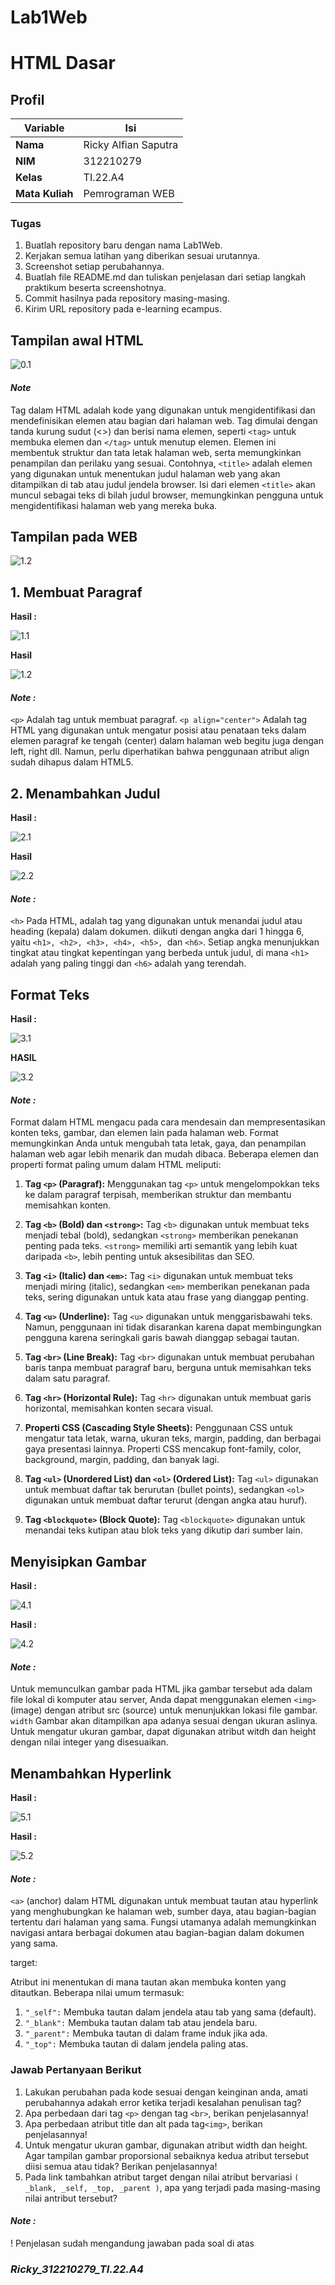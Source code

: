 # Lab1Web
# HTML Dasar
## Profil
| Variable | Isi |
| -------- | --- |
| **Nama** | Ricky Alfian Saputra|
| **NIM** | 312210279 |
| **Kelas** | TI.22.A4 |
| **Mata Kuliah** | Pemrograman WEB |

### Tugas
1. Buatlah repository baru dengan nama Lab1Web.
2. Kerjakan semua latihan yang diberikan sesuai urutannya.
3. Screenshot setiap perubahannya.
4. Buatlah file README.md dan tuliskan penjelasan dari setiap langkah praktikum beserta
screenshotnya.
5. Commit hasilnya pada repository masing-masing.
6. Kirim URL repository pada e-learning ecampus.

## Tampilan awal HTML
![0.1](Screenshot%20(218).png)

#### *Note*
Tag dalam HTML adalah kode yang digunakan untuk mengidentifikasi dan mendefinisikan elemen atau bagian dari halaman web. Tag dimulai dengan tanda kurung sudut (<>) dan berisi nama elemen, seperti `<tag>` untuk membuka elemen dan `</tag>` untuk menutup elemen. Elemen ini membentuk struktur dan tata letak halaman web, serta memungkinkan penampilan dan perilaku yang sesuai. Contohnya, `<title>` adalah elemen yang digunakan untuk menentukan judul halaman web yang akan ditampilkan di tab atau judul jendela browser. Isi dari elemen `<title>` akan muncul sebagai teks di bilah judul browser, memungkinkan pengguna untuk mengidentifikasi halaman web yang mereka buka. 

## Tampilan pada WEB
![1.2](Screenshot%20(219).png)

## 1. Membuat Paragraf

**Hasil :**

![1.1](Screenshot%20(220).png)

**Hasil**

![1.2](Screenshot%20(221).png)

#### *Note :*
`<p>` Adalah tag untuk membuat paragraf.
`<p align="center">` Adalah tag HTML yang digunakan untuk mengatur posisi atau penataan teks dalam elemen paragraf ke tengah (center) dalam halaman web begitu juga dengan left, right dll. Namun, perlu diperhatikan bahwa penggunaan atribut align sudah dihapus dalam HTML5.

## 2. Menambahkan Judul

**Hasil :**

![2.1](Screenshot%20(222).png)

**Hasil**

![2.2](Screenshot%20(223).png)

#### *Note :*
`<h>` Pada HTML, <h> adalah tag yang digunakan untuk menandai judul atau heading (kepala) dalam dokumen. <h> diikuti dengan angka dari 1 hingga 6, yaitu `<h1>, <h2>, <h3>, <h4>, <h5>, `dan `<h6>`. Setiap angka menunjukkan tingkat atau tingkat kepentingan yang berbeda untuk judul, di mana `<h1>` adalah yang paling tinggi dan `<h6>` adalah yang terendah.

## Format Teks

**Hasil :**

![3.1](Screenshot%20(224).png)

**HASIL**

![3.2](Screenshot%20(225).png)

#### *Note :*
Format dalam HTML mengacu pada cara mendesain dan mempresentasikan konten teks, gambar, dan elemen lain pada halaman web. Format memungkinkan Anda untuk mengubah tata letak, gaya, dan penampilan halaman web agar lebih menarik dan mudah dibaca. Beberapa elemen dan properti format paling umum dalam HTML meliputi:

1. **Tag `<p>` (Paragraf):**
   Menggunakan tag `<p>` untuk mengelompokkan teks ke dalam paragraf terpisah, memberikan struktur dan membantu memisahkan konten.

2. **Tag `<b>` (Bold) dan `<strong>`:**
   Tag `<b>` digunakan untuk membuat teks menjadi tebal (bold), sedangkan `<strong>` memberikan penekanan penting pada teks. `<strong>` memiliki arti semantik yang lebih kuat daripada `<b>`, lebih penting untuk aksesibilitas dan SEO.

3. **Tag `<i>` (Italic) dan `<em>`:**
   Tag `<i>` digunakan untuk membuat teks menjadi miring (italic), sedangkan `<em>` memberikan penekanan pada teks, sering digunakan untuk kata atau frase yang dianggap penting.

4. **Tag `<u>` (Underline):**
   Tag `<u>` digunakan untuk menggarisbawahi teks. Namun, penggunaan ini tidak disarankan karena dapat membingungkan pengguna karena seringkali garis bawah dianggap sebagai tautan.

5. **Tag `<br>` (Line Break):**
   Tag `<br>` digunakan untuk membuat perubahan baris tanpa membuat paragraf baru, berguna untuk memisahkan teks dalam satu paragraf.

6. **Tag `<hr>` (Horizontal Rule):**
   Tag `<hr>` digunakan untuk membuat garis horizontal, memisahkan konten secara visual.

7. **Properti CSS (Cascading Style Sheets):**
   Penggunaan CSS untuk mengatur tata letak, warna, ukuran teks, margin, padding, dan berbagai gaya presentasi lainnya. Properti CSS mencakup font-family, color, background, margin, padding, dan banyak lagi.

8. **Tag `<ul>` (Unordered List) dan `<ol>` (Ordered List):**
   Tag `<ul>` digunakan untuk membuat daftar tak berurutan (bullet points), sedangkan `<ol>` digunakan untuk membuat daftar terurut (dengan angka atau huruf).

9. **Tag `<blockquote>` (Block Quote):**
   Tag `<blockquote>` digunakan untuk menandai teks kutipan atau blok teks yang dikutip dari sumber lain.

## Menyisipkan Gambar

**Hasil :**

![4.1](Screenshot%20(231).png)

**Hasil :**

![4.2](Screenshot%20(230).png)

#### *Note :*
Untuk memunculkan gambar pada HTML jika gambar tersebut ada dalam file lokal di komputer atau server, Anda dapat menggunakan elemen `<img>` (image) dengan atribut src (source) untuk menunjukkan lokasi file gambar.
`width` Gambar akan ditampilkan apa adanya sesuai dengan ukuran aslinya. Untuk mengatur ukuran
gambar, dapat digunakan atribut witdh dan height dengan nilai integer yang disesuaikan.

## Menambahkan Hyperlink

**Hasil :**

![5.1](Screenshot%20(227).png)

**Hasil :**

![5.2](Screenshot%20(229).png)

#### *Note :*
`<a>` (anchor) dalam HTML digunakan untuk membuat tautan atau hyperlink yang menghubungkan ke halaman web, sumber daya, atau bagian-bagian tertentu dari halaman yang sama. Fungsi utamanya adalah memungkinkan navigasi antara berbagai dokumen atau bagian-bagian dalam dokumen yang sama.

target:

Atribut ini menentukan di mana tautan akan membuka konten yang ditautkan. Beberapa nilai umum termasuk:

1. `"_self":` Membuka tautan dalam jendela atau tab yang sama (default).
2. `"_blank":` Membuka tautan dalam tab atau jendela baru.
3. `"_parent":` Membuka tautan di dalam frame induk jika ada.
4. `"_top":` Membuka tautan di dalam jendela paling atas.

### Jawab Pertanyaan Berikut

1. Lakukan perubahan pada kode sesuai dengan keinginan anda, amati perubahannya adakah
error ketika terjadi kesalahan penulisan tag?
2. Apa perbedaan dari tag `<p>` dengan tag `<br>`, berikan penjelasannya!
3. Apa perbedaan atribut title dan alt pada tag`<img>`, berikan penjelasannya!
4. Untuk mengatur ukuran gambar, digunakan atribut width dan height. Agar tampilan gambar
proporsional sebaiknya kedua atribut tersebut diisi semua atau tidak? Berikan penjelasannya!
5. Pada link tambahkan atribut target dengan nilai atribut bervariasi `( _blank, _self, _top,
_parent )`, apa yang terjadi pada masing-masing nilai antribut tersebut?

#### *Note :*
! Penjelasan sudah mengandung jawaban pada soal di atas

### *Ricky_312210279_TI.22.A4*